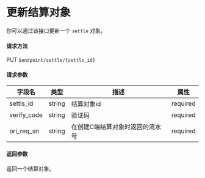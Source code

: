 # 更新结算对象

你可以通过该接口更新一个 `settle` 对象。

#### 请求方法

PUT `$endpoint/settle/{settls_id}`

#### 请求参数

| 字段名         | 类型        | 描述                                                         | 属性          |
| -------------- | ----------- | ------------------------------------------------------------ | ------------- |
| settls_id | string | 结算对象id | required |
| verify_code           | string      | 验证码                 | required      |
| ori_req_sn           | string      | 在创建C端结算对象时返回的流水号               | required      |


#### 返回参数

返回一个结算对象。
